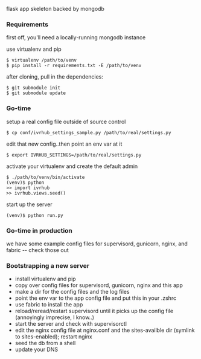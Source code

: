flask app skeleton backed by mongodb

### Requirements
first off, you'll need a locally-running mongodb instance

use virtualenv and pip

    $ virtualenv /path/to/venv
    $ pip install -r requirements.txt -E /path/to/venv

after cloning, pull in the dependencies:
    
    $ git submodule init
    $ git submodule update


### Go-time
setup a real config file outside of source control

    $ cp conf/ivrhub_settings_sample.py /path/to/real/settings.py              

edit that new config..then point an env var at it

    $ export IVRHUB_SETTINGS=/path/to/real/settings.py

activate your virtualenv and create the default admin

    $ ./path/to/venv/bin/activate
    (venv)$ python
    >> import ivrhub 
    >> ivrhub.views.seed()

start up the server

    (venv)$ python run.py


### Go-time in production
we have some example config files for supervisord, gunicorn, nginx, and fabric -- check those out


### Bootstrapping a new server
 
 - install virtualenv and pip
 - copy over config files for supervisord, gunicorn, nginx and this app
 - make a dir for the config files and the log files
 - point the env var to the app config file and put this in your .zshrc
 - use fabric to install the app 
 - reload/reread/restart supervisord until it picks up the config file (annoyingly imprecise, I know..)
 - start the server and check with supervisorctl
 - edit the nginx config file at nginx.conf and the sites-availble dir (symlink to sites-enabled); restart nginx
 - seed the db from a shell
 - update your DNS 
